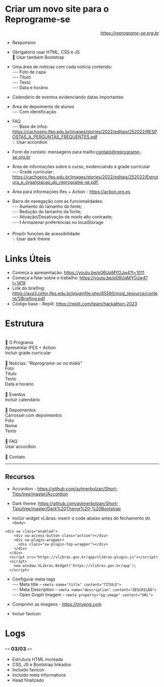 # Criar um novo site para o Reprograme-se

_<p style="text-align:right;">https://reprograme-se.org.br</p>_

- Responsivo

- Obrigatório usar HTML, CSS e JS
  <br>📌 Usar também Bootstrap

- Uma área de notícias com cada notícia contendo:
  <br>--- Foto de capa
  <br>--- Título
  <br>--- Texto
  <br>--- Data e horário

- Calendário de eventos evidenciando datas importantes

- Área de depoimento de alunos
  <br>--- Com identificação

- FAQ
  <br>--- Base de infos: https://cachoeiro.ifes.edu.br/images/stories/2022/editais/252022/RESPOSTAS_A_PERGUNTAS_FREQUENTES.pdf
  <br>💡 Usar accordion
- Form de contato: mensagens para mailto:contato@reprograme-se.org.br

- Área de informações sobre o curso, evidenciando a grade currícular
  <br>--- Grade curricular: https://cachoeiro.ifes.edu.br/images/stories/2022/editais/252022/Estrutura_e_organizacao_do_reprograme-se.pdf;

- Área para informações Ifes + Action - https://action.org.es

- Barra de navegação com as funcionalidades:
  <br>--- Aumento do tamanho da fonte;
  <br>--- Redução do tamanho da fonte;
  <br>--- Ativação/Desativação de modo alto contraste;
  <br>--- ❗ Armazenar preferências no localStorage

- Propôr funções de acessibilidade
  <br>💡 Usar dark theme

# Links Úteis

- Começa a apresentação: https://youtu.be/p06UqMYOJw4?t=1011
- Começa a falar sobre o trabalho: https://youtu.be/p06UqMYOJw4?t=1419
- Link do briefing: https://ava3.cefor.ifes.edu.br/pluginfile.php/85560/mod_resource/content/1/Briefing.pdf
- Código base - Replit: https://replit.com/team/hackathon-2023

# Estrutura

<br>📌 O Programa
<br> Apresentar IFES + Action
<br>Incluir grade curricular
<br>
<br>📌 Notícias: _"Reprograme-se na mídia"_
<br>Foto
<br>Título
<br>Texto
<br>Data e horário
<br>
<br>📌 Eventos
<br>Incluir calendário
<br>
<br>📌 Depoimentos
<br> Carrossel com depoimentos
<br>Foto
<br>Nome
<br>Texto
<br>
<br>📌 FAQ
<br> Usar accordion
<br>
<br>📌 Contato

---

## Recursos

- Accordion - https://github.com/aylmerbolzan/Short-Tips/tree/master/Accordion

- Dark theme: https://github.com/aylmerbolzan/Short-Tips/tree/master/Dark%20Theme%20-%20Bootstrap

- Incluir widget vLibras: inserir o code abaixo antes do fechamento do `<body>`

```
<div vw class="enabled">
    <div vw-access-button class="active"></div>
    <div vw-plugin-wrapper>
      <div class="vw-plugin-top-wrapper"></div>
    </div>
  </div>
  <script src="https://vlibras.gov.br/app/vlibras-plugin.js"></script>
  <script>
    new window.VLibras.Widget('https://vlibras.gov.br/app');
  </script>
```

- Configurar meta tags
  <br>--- Meta title - `<meta name="title" content="TÍTULO">`
  <br>--- Meta Description - `<meta name="description" content="DESCRIÇÃO">`
  <br>--- Open Graph Imagem - `<meta property="og:image" content="URL">`

- Comprimir as imagens - https://tinypng.com

- Incluir favicon

# Logs

### -- 03/03 --
- Estrutura HTML montada
- CSS, JS e Bootstrap linkados
- Incluído favicon
- Incluído meta informations
- Head finalizado
